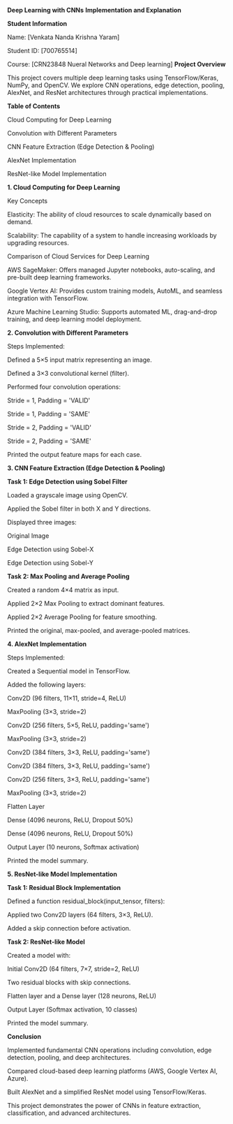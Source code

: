 **Deep Learning with CNNs**
**Implementation and Explanation**

**Student Information**

Name: [Venkata Nanda Krishna Yaram]

Student ID: [700765514]

Course: [CRN23848 Nueral Networks and Deep learning]
**Project Overview**

This project covers multiple deep learning tasks using TensorFlow/Keras, NumPy, and OpenCV. We explore CNN operations, edge detection, pooling, AlexNet, and ResNet architectures through practical implementations.

**Table of Contents**

Cloud Computing for Deep Learning

Convolution with Different Parameters

CNN Feature Extraction (Edge Detection & Pooling)

AlexNet Implementation

ResNet-like Model Implementation

**1. Cloud Computing for Deep Learning**

Key Concepts

Elasticity: The ability of cloud resources to scale dynamically based on demand.

Scalability: The capability of a system to handle increasing workloads by upgrading resources.

Comparison of Cloud Services for Deep Learning

AWS SageMaker: Offers managed Jupyter notebooks, auto-scaling, and pre-built deep learning frameworks.

Google Vertex AI: Provides custom training models, AutoML, and seamless integration with TensorFlow.

Azure Machine Learning Studio: Supports automated ML, drag-and-drop training, and deep learning model deployment.

**2. Convolution with Different Parameters**

Steps Implemented:

Defined a 5×5 input matrix representing an image.

Defined a 3×3 convolutional kernel (filter).

Performed four convolution operations:

Stride = 1, Padding = 'VALID'

Stride = 1, Padding = 'SAME'

Stride = 2, Padding = 'VALID'

Stride = 2, Padding = 'SAME'

Printed the output feature maps for each case.

**3. CNN Feature Extraction (Edge Detection & Pooling)**

**Task 1: Edge Detection using Sobel Filter**

Loaded a grayscale image using OpenCV.

Applied the Sobel filter in both X and Y directions.

Displayed three images:

Original Image

Edge Detection using Sobel-X

Edge Detection using Sobel-Y

**Task 2: Max Pooling and Average Pooling**

Created a random 4×4 matrix as input.

Applied 2×2 Max Pooling to extract dominant features.

Applied 2×2 Average Pooling for feature smoothing.

Printed the original, max-pooled, and average-pooled matrices.

**4. AlexNet Implementation**

Steps Implemented:

Created a Sequential model in TensorFlow.

Added the following layers:

Conv2D (96 filters, 11×11, stride=4, ReLU)

MaxPooling (3×3, stride=2)

Conv2D (256 filters, 5×5, ReLU, padding='same')

MaxPooling (3×3, stride=2)

Conv2D (384 filters, 3×3, ReLU, padding='same')

Conv2D (384 filters, 3×3, ReLU, padding='same')

Conv2D (256 filters, 3×3, ReLU, padding='same')

MaxPooling (3×3, stride=2)

Flatten Layer

Dense (4096 neurons, ReLU, Dropout 50%)

Dense (4096 neurons, ReLU, Dropout 50%)

Output Layer (10 neurons, Softmax activation)

Printed the model summary.

**5. ResNet-like Model Implementation**

**Task 1: Residual Block Implementation**

Defined a function residual_block(input_tensor, filters):

Applied two Conv2D layers (64 filters, 3×3, ReLU).

Added a skip connection before activation.

**Task 2: ResNet-like Model**

Created a model with:

Initial Conv2D (64 filters, 7×7, stride=2, ReLU)

Two residual blocks with skip connections.

Flatten layer and a Dense layer (128 neurons, ReLU)

Output Layer (Softmax activation, 10 classes)

Printed the model summary.

**Conclusion**

Implemented fundamental CNN operations including convolution, edge detection, pooling, and deep architectures.

Compared cloud-based deep learning platforms (AWS, Google Vertex AI, Azure).

Built AlexNet and a simplified ResNet model using TensorFlow/Keras.

This project demonstrates the power of CNNs in feature extraction, classification, and advanced architectures. 
